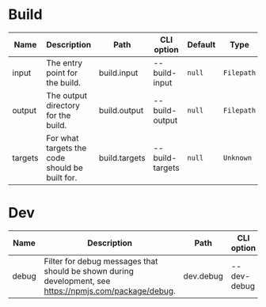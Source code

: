 

# Build

| Name    | Description                                                                                             | Path          | CLI option      | Default   | Type       | Required |
| ------- | ------------------------------------------------------------------------------------------------------- | ------------- | --------------- | --------- | ---------- | -------- |
| input   | The entry point for the build.                                                                          | build.input   | --build-input   | `null`    | `Filepath` | No       |
| output  | The output directory for the build.                                                                     | build.output  | --build-output  | `null`    | `Filepath` | No       |
| targets | For what targets the code should be built for.                                                          | build.targets | --build-targets | `null`    | `Unknown`  | No       |

# Dev

| Name    | Description                                                                                             | Path          | CLI option      | Default   | Type       | Required |
| ------- | ------------------------------------------------------------------------------------------------------- | ------------- | --------------- | --------- | ---------- | -------- |
| debug   | Filter for debug messages that should be shown during development, see https://npmjs.com/package/debug. | dev.debug     | --dev-debug     | `"roc:*"` | `String`   | No       |

